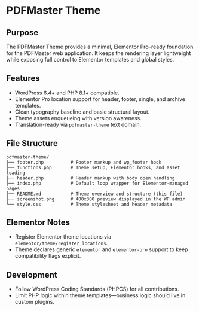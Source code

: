 # PDFMaster Theme

## Purpose

The PDFMaster Theme provides a minimal, Elementor Pro–ready foundation for the PDFMaster web application. It keeps the rendering layer lightweight while exposing full control to Elementor templates and global styles.

## Features

- WordPress 6.4+ and PHP 8.1+ compatible.
- Elementor Pro location support for header, footer, single, and archive templates.
- Clean typography baseline and basic structural layout.
- Theme assets enqueueing with version awareness.
- Translation-ready via `pdfmaster-theme` text domain.

## File Structure

```
pdfmaster-theme/
├── footer.php          # Footer markup and wp_footer hook
├── functions.php       # Theme setup, Elementor hooks, and asset loading
├── header.php          # Header markup with body open handling
├── index.php           # Default loop wrapper for Elementor-managed pages
├── README.md           # Theme overview and structure (this file)
├── screenshot.png      # 400x300 preview displayed in the WP admin
└── style.css           # Theme stylesheet and header metadata
```

## Elementor Notes

- Register Elementor theme locations via `elementor/theme/register_locations`.
- Theme declares generic `elementor` and `elementor-pro` support to keep compatibility flags explicit.

## Development

- Follow WordPress Coding Standards (PHPCS) for all contributions.
- Limit PHP logic within theme templates—business logic should live in custom plugins.

